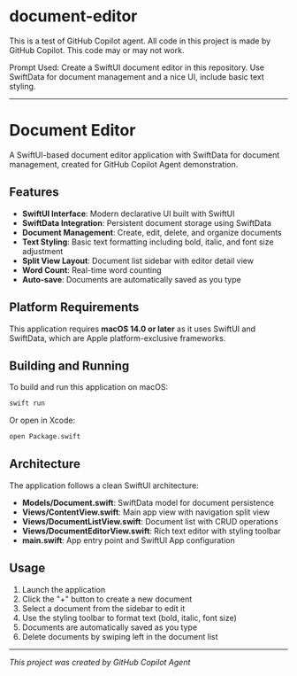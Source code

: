 # document-editor
This is a test of GitHub Copilot agent. All code in this project is made by GitHub Copilot. This code may or may not work.

Prompt Used:
Create a SwiftUI document editor in this repository. Use SwiftData for document management and a nice UI, include basic text styling.

-------
# Document Editor

A SwiftUI-based document editor application with SwiftData for document management, created for GitHub Copilot Agent demonstration.

## Features

- **SwiftUI Interface**: Modern declarative UI built with SwiftUI
- **SwiftData Integration**: Persistent document storage using SwiftData
- **Document Management**: Create, edit, delete, and organize documents
- **Text Styling**: Basic text formatting including bold, italic, and font size adjustment
- **Split View Layout**: Document list sidebar with editor detail view
- **Word Count**: Real-time word counting
- **Auto-save**: Documents are automatically saved as you type

## Platform Requirements

This application requires **macOS 14.0 or later** as it uses SwiftUI and SwiftData, which are Apple platform-exclusive frameworks.

## Building and Running

To build and run this application on macOS:

```bash
swift run
```

Or open in Xcode:

```bash
open Package.swift
```

## Architecture

The application follows a clean SwiftUI architecture:

- **Models/Document.swift**: SwiftData model for document persistence
- **Views/ContentView.swift**: Main app view with navigation split view
- **Views/DocumentListView.swift**: Document list with CRUD operations  
- **Views/DocumentEditorView.swift**: Rich text editor with styling toolbar
- **main.swift**: App entry point and SwiftUI App configuration

## Usage

1. Launch the application
2. Click the "+" button to create a new document
3. Select a document from the sidebar to edit it
4. Use the styling toolbar to format text (bold, italic, font size)
5. Documents are automatically saved as you type
6. Delete documents by swiping left in the document list

---
*This project was created by GitHub Copilot Agent*
